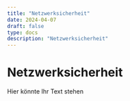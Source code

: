 ```yaml
---
title: "Netzwerksicherheit"
date: 2024-04-07
draft: false
type: docs
description: "Netzwerksicherheit"
---
```


# Netzwerksicherheit

Hier könnte Ihr Text stehen